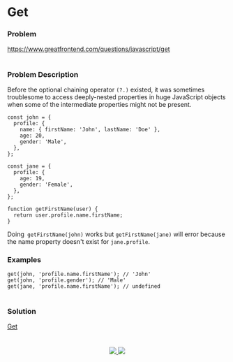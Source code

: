 # Get

### Problem

https://www.greatfrontend.com/questions/javascript/get

#

### Problem Description

Before the optional chaining operator `(?.)` existed, it was sometimes troublesome to access deeply-nested properties in huge JavaScript objects when some of the intermediate properties might not be present.

```
const john = {
  profile: {
    name: { firstName: 'John', lastName: 'Doe' },
    age: 20,
    gender: 'Male',
  },
};

const jane = {
  profile: {
    age: 19,
    gender: 'Female',
  },
};

function getFirstName(user) {
  return user.profile.name.firstName;
}

```

Doing` getFirstName(john)` works but `getFirstName(jane)` will error because the name property doesn't exist for `jane.profile`.

### Examples

```
get(john, 'profile.name.firstName'); // 'John'
get(john, 'profile.gender'); // 'Male'
get(jane, 'profile.name.firstName'); // undefined

```

#

### Solution

[Get](./get.js)

#

<p align="center">
	<a href="https://github.com/ghoshsuman845" alt="Github" title="github">
       <img src="https://img.shields.io/badge/Followe_Me_For_More_Useful_Repos-15k?style=for-the-badge&color=2088FF&logo=github&logoColor=fff"/>
    </a>
    <a href="https://github.com/ghoshsuman845/ghoshsuman845" alt="Github Stars" title="Star Mark Repo">
        <img src="https://img.shields.io/badge/Shower_stars_if_you_like_my_repos-15k?style=for-the-badge&color=ffd000&logo=apachespark&logoColor=black"/>
    </a>
</p>
